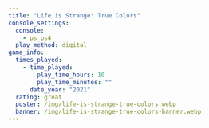 ```yaml
---
title: "Life is Strange: True Colors"
console_settings:
  console:
    - ps_ps4
  play_method: digital
game_info:
  times_played:
    - time_played:
        play_time_hours: 10
        play_time_minutes: ""
      date_year: "2021"
  rating: great
  poster: /img/life-is-strange-true-colors.webp
  banner: /img/life-is-strange-true-colors-banner.webp
---
```

